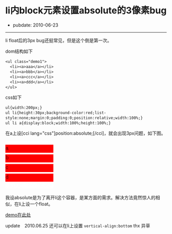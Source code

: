 # li内block元素设置absolute的3像素bug

- pubdate: 2010-06-23

--------------------------


li float后的3px bug还挺常见，但是这个倒是第一次。

dom结构如下

```
<ul class="demo1">
  <li><a>aaa</a></li>
  <li><a>bbb</a></li>
  <li><a>ccc</a></li>
  <li><a>ddd</a></li>
</ul>
```

css如下

```
ul{width:200px;}
ul li{height:30px;background-color:red;list-style:none;margin:0;padding:0;position:relative;width:100%;}
ul li a{display:block;width:100%;height:100%;}
```

在a上设[cci lang="css"]position:absolute;[/cci]，就会出现3px问题，如下图。

[![screen-capture-2](../../uploads/2010/06/screen-capture-2-150x150.png)](../../uploads/2010/06/screen-capture-2.png)

我设absolute是为了离开li这个容器，是某方面的需求。解决方法竟然惊人的相似，在li上设一个float。

[demo在此处](http://chuo.me/demo/li-3px-space.htm)

update　2010.06.25
还可以在li上设置 `vertical-align:bottom`
thx 异草
